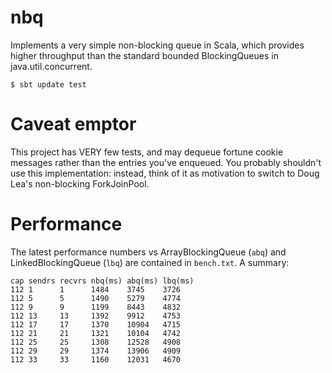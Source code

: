 # nbq

Implements a very simple non-blocking queue in Scala, which provides higher throughput
than the standard bounded BlockingQueues in java.util.concurrent.

    $ sbt update test

# Caveat emptor

This project has VERY few tests, and may dequeue fortune cookie messages rather than the
entries you've enqueued. You probably shouldn't use this implementation: instead, think
of it as motivation to switch to Doug Lea's non-blocking ForkJoinPool.

# Performance

The latest performance numbers vs ArrayBlockingQueue (`abq`) and LinkedBlockingQueue (`lbq`)
are contained in `bench.txt`. A summary:

    cap sendrs recvrs nbq(ms) abq(ms) lbq(ms)
    112 1      1      1484    3745    3726
    112 5      5      1490    5279    4774
    112 9      9      1199    8443    4832
    112 13     13     1392    9912    4753
    112 17     17     1370    10904   4715
    112 21     21     1321    10104   4742
    112 25     25     1308    12528   4908
    112 29     29     1374    13906   4909
    112 33     33     1160    12031   4670

